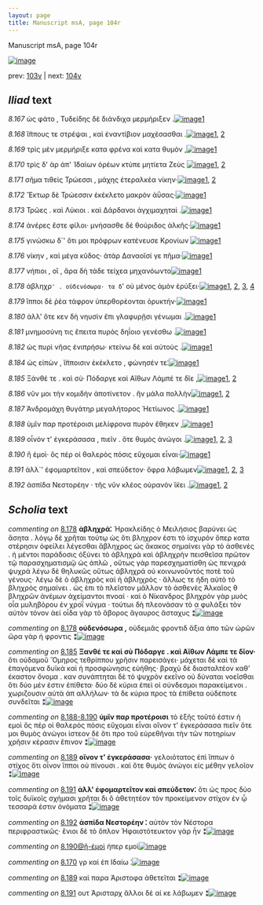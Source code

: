 ```yaml
---
layout: page
title: Manuscript msA, page 104r
---
```


Manuscript msA, page 104r

[![image](http://www.homermultitext.org/iipsrv?OBJ=IIP,1.0&FIF=/project/homer/pyramidal/deepzoom/hmt/vaimg/2017a/VA104RN_0105.tif&WID=100&CVT=JPEG)](http://www.homermultitext.org/ict2/?urn=urn:cite2:hmt:vaimg.2017a:VA104RN_0105)

prev:  [103v](../103v) | next:  [104v](../104v)

## *Iliad* text

*8.167* <a id="8.167"/> ὡς φάτο , Τυδείδης δὲ 					διάνδιχα μερμήριξεν .[![image](http://www.homermultitext.org/iipsrv?OBJ=IIP,1.0&FIF=/project/homer/pyramidal/deepzoom/hmt/vaimg/2017a/VA104RN_0276.tif&RGN=0.1872,0.2284,0.3834,0.0368&WID=1000&CVT=JPEG)](http://www.homermultitext.org/ict2/?urn=urn:cite2:hmt:vaimg.2017a:VA104RN_0276@0.1872,0.2284,0.3834,0.0368)[1](#msA_8.1)

*8.168* <a id="8.168"/> ἵ̈ππους τε στρέψαι , καὶ ἐναντίβιον μαχέσασθαι .[![image](http://www.homermultitext.org/iipsrv?OBJ=IIP,1.0&FIF=/project/homer/pyramidal/deepzoom/hmt/vaimg/2017a/VA104RN_0276.tif&RGN=0.1792,0.2479,0.3934,0.0323&WID=1000&CVT=JPEG)](http://www.homermultitext.org/ict2/?urn=urn:cite2:hmt:vaimg.2017a:VA104RN_0276@0.1792,0.2479,0.3934,0.0323)[1](#msA_8.1), [2](#msA_8.131)

*8.169* <a id="8.169"/> τρὶς μὲν μερμήριξε κατα φρένα καὶ κατα θυμὸν ,[![image](http://www.homermultitext.org/iipsrv?OBJ=IIP,1.0&FIF=/project/homer/pyramidal/deepzoom/hmt/vaimg/2017a/VA104RN_0276.tif&RGN=0.1902,0.2697,0.3974,0.0293&WID=1000&CVT=JPEG)](http://www.homermultitext.org/ict2/?urn=urn:cite2:hmt:vaimg.2017a:VA104RN_0276@0.1902,0.2697,0.3974,0.0293)[1](#msA_8.1)

*8.170* <a id="8.170"/> τρὶς δ' ὰρ ἀπ' Ἰ̈δαίων ὀρέων κτύπε μητίετα Ζεὺς 				[![image](http://www.homermultitext.org/iipsrv?OBJ=IIP,1.0&FIF=/project/homer/pyramidal/deepzoom/hmt/vaimg/2017a/VA104RN_0276.tif&RGN=0.1882,0.2885,0.3874,0.0293&WID=1000&CVT=JPEG)](http://www.homermultitext.org/ict2/?urn=urn:cite2:hmt:vaimg.2017a:VA104RN_0276@0.1882,0.2885,0.3874,0.0293)[1](#msA_8.1), [2](#msAint_8.141)

*8.171* <a id="8.171"/> σῆμα τιθεὶς Τρώεσσι , 					μάχης ἑτεραλκέα νίκην·[![image](http://www.homermultitext.org/iipsrv?OBJ=IIP,1.0&FIF=/project/homer/pyramidal/deepzoom/hmt/vaimg/2017a/VA104RN_0276.tif&RGN=0.1902,0.3073,0.3874,0.0293&WID=1000&CVT=JPEG)](http://www.homermultitext.org/ict2/?urn=urn:cite2:hmt:vaimg.2017a:VA104RN_0276@0.1902,0.3073,0.3874,0.0293)[1](#msA_8.1), [2](#msA_8.132)

*8.172* <a id="8.172"/> Ἕκτωρ δὲ Τρώεσσιν ἐκέκλετο μακρὸν 					ἀΰσας·[![image](http://www.homermultitext.org/iipsrv?OBJ=IIP,1.0&FIF=/project/homer/pyramidal/deepzoom/hmt/vaimg/2017a/VA104RN_0276.tif&RGN=0.1892,0.3231,0.3764,0.0293&WID=1000&CVT=JPEG)](http://www.homermultitext.org/ict2/?urn=urn:cite2:hmt:vaimg.2017a:VA104RN_0276@0.1892,0.3231,0.3764,0.0293)[1](#msA_8.1)

*8.173* <a id="8.173"/> Τρῶες . καὶ Λύκιοι . καὶ Δάρδανοι ἀγχιμαχηταὶ .[![image](http://www.homermultitext.org/iipsrv?OBJ=IIP,1.0&FIF=/project/homer/pyramidal/deepzoom/hmt/vaimg/2017a/VA104RN_0276.tif&RGN=0.1822,0.3441,0.4034,0.0323&WID=1000&CVT=JPEG)](http://www.homermultitext.org/ict2/?urn=urn:cite2:hmt:vaimg.2017a:VA104RN_0276@0.1822,0.3441,0.4034,0.0323)[1](#msA_8.1)

*8.174* <a id="8.174"/> ἀνέρες ἔστε φίλοι· μνήσασθε δὲ θούριδος ἀλκῆς·[![image](http://www.homermultitext.org/iipsrv?OBJ=IIP,1.0&FIF=/project/homer/pyramidal/deepzoom/hmt/vaimg/2017a/VA104RN_0276.tif&RGN=0.1882,0.3629,0.4034,0.0323&WID=1000&CVT=JPEG)](http://www.homermultitext.org/ict2/?urn=urn:cite2:hmt:vaimg.2017a:VA104RN_0276@0.1882,0.3629,0.4034,0.0323)[1](#msA_8.1)

*8.175* <a id="8.175"/> γινώσκω δ`' ὅτι μοι πρόφρων κατένευσε Κρονίων 				[![image](http://www.homermultitext.org/iipsrv?OBJ=IIP,1.0&FIF=/project/homer/pyramidal/deepzoom/hmt/vaimg/2017a/VA104RN_0276.tif&RGN=0.1862,0.3839,0.4064,0.0323&WID=1000&CVT=JPEG)](http://www.homermultitext.org/ict2/?urn=urn:cite2:hmt:vaimg.2017a:VA104RN_0276@0.1862,0.3839,0.4064,0.0323)[1](#msA_8.1)

*8.176* <a id="8.176"/> νίκην , καὶ μέγα κῦδος· ἀτὰρ Δαναοῖσί γε πῆμα·[![image](http://www.homermultitext.org/iipsrv?OBJ=IIP,1.0&FIF=/project/homer/pyramidal/deepzoom/hmt/vaimg/2017a/VA104RN_0276.tif&RGN=0.1922,0.4027,0.3884,0.0293&WID=1000&CVT=JPEG)](http://www.homermultitext.org/ict2/?urn=urn:cite2:hmt:vaimg.2017a:VA104RN_0276@0.1922,0.4027,0.3884,0.0293)[1](#msA_8.1)

*8.177* <a id="8.177"/> νήπιοι , οἳ , ἄρα δὴ τάδε τείχεα μηχανόωντο[![image](http://www.homermultitext.org/iipsrv?OBJ=IIP,1.0&FIF=/project/homer/pyramidal/deepzoom/hmt/vaimg/2017a/VA104RN_0276.tif&RGN=0.1882,0.42,0.3884,0.0293&WID=1000&CVT=JPEG)](http://www.homermultitext.org/ict2/?urn=urn:cite2:hmt:vaimg.2017a:VA104RN_0276@0.1882,0.42,0.3884,0.0293)[1](#msA_8.1)

*8.178* <a id="8.178"/> ἀβληχρ`' . οὐδενόσωρα· τα δ`' οὐ μένος ἁμὸν ἐρύξει·[![image](http://www.homermultitext.org/iipsrv?OBJ=IIP,1.0&FIF=/project/homer/pyramidal/deepzoom/hmt/vaimg/2017a/VA104RN_0276.tif&RGN=0.1872,0.4388,0.4324,0.0346&WID=1000&CVT=JPEG)](http://www.homermultitext.org/ict2/?urn=urn:cite2:hmt:vaimg.2017a:VA104RN_0276@0.1872,0.4388,0.4324,0.0346)[1](#msA_8.133), [2](#msA_8.1), [3](#msA_8.134), [4](#msA_8.135)

*8.179* <a id="8.179"/> ἵπποι δὲ ῥέα τάφρον ὑπερθορέονται ὀρυκτήν·[![image](http://www.homermultitext.org/iipsrv?OBJ=IIP,1.0&FIF=/project/homer/pyramidal/deepzoom/hmt/vaimg/2017a/VA104RN_0276.tif&RGN=0.1862,0.4583,0.4274,0.0331&WID=1000&CVT=JPEG)](http://www.homermultitext.org/ict2/?urn=urn:cite2:hmt:vaimg.2017a:VA104RN_0276@0.1862,0.4583,0.4274,0.0331)[1](#msA_8.1)

*8.180* <a id="8.180"/> ἀλλ' ὅτε κεν δὴ νηυσὶν ἔπι γλαφυρῇσι γένωμαι .[![image](http://www.homermultitext.org/iipsrv?OBJ=IIP,1.0&FIF=/project/homer/pyramidal/deepzoom/hmt/vaimg/2017a/VA104RN_0276.tif&RGN=0.1872,0.4786,0.4274,0.0331&WID=1000&CVT=JPEG)](http://www.homermultitext.org/ict2/?urn=urn:cite2:hmt:vaimg.2017a:VA104RN_0276@0.1872,0.4786,0.4274,0.0331)[1](#msA_8.1)

*8.181* <a id="8.181"/> μνημοσύνη τις ἔπειτα πυρὸς δηΐοιο γενέσθω .[![image](http://www.homermultitext.org/iipsrv?OBJ=IIP,1.0&FIF=/project/homer/pyramidal/deepzoom/hmt/vaimg/2017a/VA104RN_0276.tif&RGN=0.1862,0.4966,0.4064,0.0331&WID=1000&CVT=JPEG)](http://www.homermultitext.org/ict2/?urn=urn:cite2:hmt:vaimg.2017a:VA104RN_0276@0.1862,0.4966,0.4064,0.0331)[1](#msA_8.1)

*8.182* <a id="8.182"/> ὡς πυρὶ νῆας ἐνιπρήσω· κτείνω δὲ καὶ αὐτοὺς .[![image](http://www.homermultitext.org/iipsrv?OBJ=IIP,1.0&FIF=/project/homer/pyramidal/deepzoom/hmt/vaimg/2017a/VA104RN_0276.tif&RGN=0.1862,0.5177,0.4114,0.0293&WID=1000&CVT=JPEG)](http://www.homermultitext.org/ict2/?urn=urn:cite2:hmt:vaimg.2017a:VA104RN_0276@0.1862,0.5177,0.4114,0.0293)[1](#msA_8.1)

*8.184* <a id="8.184"/> ὡς εἰπὼν , ἵ̈πποισιν ἐκέκλετο , φώνησέν τε⁚[![image](http://www.homermultitext.org/iipsrv?OBJ=IIP,1.0&FIF=/project/homer/pyramidal/deepzoom/hmt/vaimg/2017a/VA104RN_0276.tif&RGN=0.1852,0.5364,0.3794,0.0293&WID=1000&CVT=JPEG)](http://www.homermultitext.org/ict2/?urn=urn:cite2:hmt:vaimg.2017a:VA104RN_0276@0.1852,0.5364,0.3794,0.0293)[1](#msA_8.1)

*8.185* <a id="8.185"/> Ξάνθέ τε . καὶ σὺ· 						 Πόδαργε καὶ Αἴθων 					 Λάμπέ τε δῖε ,[![image](http://www.homermultitext.org/iipsrv?OBJ=IIP,1.0&FIF=/project/homer/pyramidal/deepzoom/hmt/vaimg/2017a/VA104RN_0276.tif&RGN=0.1652,0.5537,0.4304,0.0293&WID=1000&CVT=JPEG)](http://www.homermultitext.org/ict2/?urn=urn:cite2:hmt:vaimg.2017a:VA104RN_0276@0.1652,0.5537,0.4304,0.0293)[1](#msA_8.136), [2](#msA_8.1)

*8.186* <a id="8.186"/> νῦν μοι τὴν κομιδὴν ἀποτίνετον . ἣν μάλα πολλὴν[![image](http://www.homermultitext.org/iipsrv?OBJ=IIP,1.0&FIF=/project/homer/pyramidal/deepzoom/hmt/vaimg/2017a/VA104RN_0276.tif&RGN=0.1802,0.5748,0.4174,0.0293&WID=1000&CVT=JPEG)](http://www.homermultitext.org/ict2/?urn=urn:cite2:hmt:vaimg.2017a:VA104RN_0276@0.1802,0.5748,0.4174,0.0293)[1](#msA_8.1), [2](#msAint_8.142)

*8.187* <a id="8.187"/> Ἀνδρομάχη θυγάτηρ 					μεγαλήτορος Ἠετίωνος .[![image](http://www.homermultitext.org/iipsrv?OBJ=IIP,1.0&FIF=/project/homer/pyramidal/deepzoom/hmt/vaimg/2017a/VA104RN_0276.tif&RGN=0.1862,0.592,0.3954,0.0293&WID=1000&CVT=JPEG)](http://www.homermultitext.org/ict2/?urn=urn:cite2:hmt:vaimg.2017a:VA104RN_0276@0.1862,0.592,0.3954,0.0293)[1](#msA_8.1)

*8.188* <a id="8.188"/> ὑμῖν παρ προτέροισι μελίφρονα πυρὸν ἔθηκεν ,[![image](http://www.homermultitext.org/iipsrv?OBJ=IIP,1.0&FIF=/project/homer/pyramidal/deepzoom/hmt/vaimg/2017a/VA104RN_0276.tif&RGN=0.1852,0.6123,0.4124,0.0293&WID=1000&CVT=JPEG)](http://www.homermultitext.org/ict2/?urn=urn:cite2:hmt:vaimg.2017a:VA104RN_0276@0.1852,0.6123,0.4124,0.0293)[1](#msA_8.1)

*8.189* <a id="8.189"/> οἶνόν τ' ἐγκεράσασα , πιεῖν . ὅτε θυμὸς ἀνώγοι .[![image](http://www.homermultitext.org/iipsrv?OBJ=IIP,1.0&FIF=/project/homer/pyramidal/deepzoom/hmt/vaimg/2017a/VA104RN_0276.tif&RGN=0.1652,0.6326,0.4154,0.0293&WID=1000&CVT=JPEG)](http://www.homermultitext.org/ict2/?urn=urn:cite2:hmt:vaimg.2017a:VA104RN_0276@0.1652,0.6326,0.4154,0.0293)[1](#msA_8.1), [2](#msA_8.138), [3](#msAint_8.143)

*8.190* <a id="8.190"/> ἢ ἐμοὶ· ὅς πέρ οἱ θαλερὸς πόσις εὔχομαι εἶναι·[![image](http://www.homermultitext.org/iipsrv?OBJ=IIP,1.0&FIF=/project/homer/pyramidal/deepzoom/hmt/vaimg/2017a/VA104RN_0276.tif&RGN=0.1822,0.6484,0.4074,0.0293&WID=1000&CVT=JPEG)](http://www.homermultitext.org/ict2/?urn=urn:cite2:hmt:vaimg.2017a:VA104RN_0276@0.1822,0.6484,0.4074,0.0293)[1](#msA_8.1)

*8.191* <a id="8.191"/> ἀλλ`' ἐφομαρτεῖτον , καὶ σπεύδετον· ὄφρα λάβωμεν[![image](http://www.homermultitext.org/iipsrv?OBJ=IIP,1.0&FIF=/project/homer/pyramidal/deepzoom/hmt/vaimg/2017a/VA104RN_0276.tif&RGN=0.1782,0.6679,0.4224,0.0285&WID=1000&CVT=JPEG)](http://www.homermultitext.org/ict2/?urn=urn:cite2:hmt:vaimg.2017a:VA104RN_0276@0.1782,0.6679,0.4224,0.0285)[1](#msAint_8.144), [2](#msA_8.1), [3](#msA_8.139)

*8.192* <a id="8.192"/> ἀσπίδα Νεστορέην · τῆς 					νῦν κλέος οὐρανὸν ἵ̈κει .[![image](http://www.homermultitext.org/iipsrv?OBJ=IIP,1.0&FIF=/project/homer/pyramidal/deepzoom/hmt/vaimg/2017a/VA104RN_0276.tif&RGN=0.1792,0.6882,0.4174,0.0285&WID=1000&CVT=JPEG)](http://www.homermultitext.org/ict2/?urn=urn:cite2:hmt:vaimg.2017a:VA104RN_0276@0.1792,0.6882,0.4174,0.0285)[1](#msA_8.140), [2](#msA_8.1)

## *Scholia* text

*commenting on* [8.178](#8.178)  <a id="msA_8.133"/> **ἀβληχρά⁚** Ἡρακλείδης ὁ Μειλήσιος βαρύνει ὡς ἄσητα . λόγῳ δὲ χρῆται τούτῳ ὡς ὅτι βληχρον ἐστι τὸ ἰσχυρόν ὅπερ κατα στέρησιν ὀφείλει λέγεσθαι ἄβληχρος ὡς ἄκακος σημαίνει γὰρ τὸ ἀσθενὲς . ἡ μέντοι παράδοσις ὀξύνει τὸ ἀβληχρὰ καὶ ἀβληχρὴν πεισθεῖσα πρῶτον τῷ παρασχηματισμῷ ὡς ἁπλῶ , οὕτως γὰρ παρεσχηματίσθη ὡς πενιχρά ψυχρά λέγω δὲ θηλυκῶς οὕτως ἀβληχρά οὐ κοινωνοῦντός ποτὲ τοῦ γένους· λέγω δὲ ὁ ἀβληχρὸς καὶ ἡ ἀβληχρὸς · ἄλλως τε ήδη αὐτὸ τὸ βληχρὸς σημαίνει . ὡς ἐπι τὸ πλεῖστον μᾶλλον τὸ ἀσθενὲς Ἀλκαῖος θ βληχρῶν ἀνέμων ἀχείμαντοι πνοαί · καὶ ὁ Νίκανδρος βληχρὸν γὰρ μυὸς οἷα μυληβόρου ἐν χροῒ νύγμα · τούτωι δὴ πλεονάσαν τὸ α φυλάξει τὸν αὐτὸν τόνον ἀεί οἶδα γὰρ τὸ ἄβορος ἄγαυρος ἄσταχυς ⁑[![image](http://www.homermultitext.org/iipsrv?OBJ=IIP,1.0&FIF=/project/homer/pyramidal/deepzoom/hmt/vaimg/2017a/VA104RN_0276.tif&RGN=0.1852,0.1698,0.6486,0.1931&WID=1000&CVT=JPEG)](http://www.homermultitext.org/ict2/?urn=urn:cite2:hmt:vaimg.2017a:VA104RN_0276@0.1852,0.1698,0.6486,0.1931)

*commenting on* [8.178](#8.178)  <a id="msA_8.134"/> **οὐδενόσωρα ,** οὐδεμιᾶς φροντιδ ἄξια ἀπο τῶν ὠρῶν ὤρα γὰρ ἡ φροντις ⁑[![image](http://www.homermultitext.org/iipsrv?OBJ=IIP,1.0&FIF=/project/homer/pyramidal/deepzoom/hmt/vaimg/2017a/VA104RN_0276.tif&RGN=0.5971,0.3421,0.2289,0.0367&WID=1000&CVT=JPEG)](http://www.homermultitext.org/ict2/?urn=urn:cite2:hmt:vaimg.2017a:VA104RN_0276@0.5971,0.3421,0.2289,0.0367)

*commenting on* [8.185](#8.185)  <a id="msA_8.136"/> **Ξανθέ τε καὶ σὺ Πόδαργε . καὶ Αἴθων Λάμπε τε δῖον·** ὅτι οὐδαμοῦ Ὅμηρος τεθρίππου χρῆσιν παρεισάγει· μάχεται δὲ καὶ τὰ ἐπαγόμενα δυϊκὰ καὶ ἡ προσφώνησις εὐήθης· βραχὺ δὲ διασταλτέον καθ' έκαστον ὄνομα . καν συνάπτηται δὲ τὸ ψυχρὸν εκεῖνο οὐ δύναται νοεῖσθαι ὅτι δύο μέν ἐστιν ἐπίθετα· δύο δὲ κύρια ἐπεὶ οἱ σύνδεσμοι παρακείμενοι . χωριζουσιν αὐτὰ ἀπ αλλήλων· τὰ δε κύρια προς τὰ ἐπίθετα οὐδέποτε συνδεῖται ⁑[![image](http://www.homermultitext.org/iipsrv?OBJ=IIP,1.0&FIF=/project/homer/pyramidal/deepzoom/hmt/vaimg/2017a/VA104RN_0276.tif&RGN=0.6107,0.4498,0.2406,0.164&WID=1000&CVT=JPEG)](http://www.homermultitext.org/ict2/?urn=urn:cite2:hmt:vaimg.2017a:VA104RN_0276@0.6107,0.4498,0.2406,0.164)

*commenting on* [8.188-8.190](#8.188-8.190)  <a id="msA_8.137"/> **ὑμῖν παρ προτέροισι** τὸ ἑξῆς τοῦτό ἐστιν ἠ εμοὶ ὅς πέρ οἱ θαλερὸς πόσις εὔχομαι εἶναι οἴνον τ' ἐγκεράσασα πιεῖν ὅτε μοι θυμὸς ἀνώγοι ἱστεον δὲ ὅτι προ τοῦ εὑρεθῆναι τὴν τῶν ποτηρίων χρῆσιν κέρασιν ἔπινον ⁑[![image](http://www.homermultitext.org/iipsrv?OBJ=IIP,1.0&FIF=/project/homer/pyramidal/deepzoom/hmt/vaimg/2017a/VA104RN_0276.tif&RGN=0.5996,0.5965,0.2368,0.0833&WID=1000&CVT=JPEG)](http://www.homermultitext.org/ict2/?urn=urn:cite2:hmt:vaimg.2017a:VA104RN_0276@0.5996,0.5965,0.2368,0.0833)

*commenting on* [8.189](#8.189)  <a id="msA_8.138"/> **οἴνον τ' ἐγκεράσασα·** γελοιότατος ἐπὶ ἵππων ὁ στίχος ὅτι οἶνον ἵπποι οὐ πίνουσι . καὶ ὅτε θυμὸς ἀνώγοι εἰς μέθην γελοῖον ⁑[![image](http://www.homermultitext.org/iipsrv?OBJ=IIP,1.0&FIF=/project/homer/pyramidal/deepzoom/hmt/vaimg/2017a/VA104RN_0276.tif&RGN=0.6097,0.6749,0.2195,0.058&WID=1000&CVT=JPEG)](http://www.homermultitext.org/ict2/?urn=urn:cite2:hmt:vaimg.2017a:VA104RN_0276@0.6097,0.6749,0.2195,0.058)

*commenting on* [8.191](#8.191)  <a id="msA_8.139"/> **ἀλλ' ἐφομαρτεῖτον καὶ σπεύδετον⁚** ὅτι ὡς προς δύο τοῖς δυϊκοῖς σχήμασι χρῆται δι ὃ ἀθετητέον τὸν προκείμενον στίχον ἐν ᾧ τεσσαρά ἐστιν ὀνόματα ⁑[![image](http://www.homermultitext.org/iipsrv?OBJ=IIP,1.0&FIF=/project/homer/pyramidal/deepzoom/hmt/vaimg/2017a/VA104RN_0276.tif&RGN=0.1712,0.7275,0.6556,0.0386&WID=1000&CVT=JPEG)](http://www.homermultitext.org/ict2/?urn=urn:cite2:hmt:vaimg.2017a:VA104RN_0276@0.1712,0.7275,0.6556,0.0386)

*commenting on* [8.192](#8.192)  <a id="msA_8.140"/> **ἀσπίδα Νεστορέην ⁚** αὐτὸν τὸν Νέστορα περιφραστικῶς· ἔνιοι δὲ τὸ ὅπλον Ἡφαιστότευκτον γὰρ ἦν ⁑[![image](http://www.homermultitext.org/iipsrv?OBJ=IIP,1.0&FIF=/project/homer/pyramidal/deepzoom/hmt/vaimg/2017a/VA104RN_0276.tif&RGN=0.1742,0.7494,0.6556,0.0345&WID=1000&CVT=JPEG)](http://www.homermultitext.org/ict2/?urn=urn:cite2:hmt:vaimg.2017a:VA104RN_0276@0.1742,0.7494,0.6556,0.0345)

*commenting on* [8.190@ἢ-ἐμοὶ](#8.190@ἢ-ἐμοὶ)  <a id="msAil_8.145.comment"/> ἠπερ εμοὶ[![image](http://www.homermultitext.org/iipsrv?OBJ=IIP,1.0&FIF=/project/homer/pyramidal/deepzoom/hmt/vaimg/2017a/VA104RN_0276.tif&RGN=0.2102,0.6491,0.0501,0.0158&WID=1000&CVT=JPEG)](http://www.homermultitext.org/ict2/?urn=urn:cite2:hmt:vaimg.2017a:VA104RN_0276@0.2102,0.6491,0.0501,0.0158)

*commenting on* [8.170](#8.170)  <a id="msAint_8.141.comment"/> γρ καὶ ἐπ Ιδαίω ⁚[![image](http://www.homermultitext.org/iipsrv?OBJ=IIP,1.0&FIF=/project/homer/pyramidal/deepzoom/hmt/vaimg/2017a/VA104RN_0276.tif&RGN=0.1311,0.2705,0.0611,0.0263&WID=1000&CVT=JPEG)](http://www.homermultitext.org/ict2/?urn=urn:cite2:hmt:vaimg.2017a:VA104RN_0276@0.1311,0.2705,0.0611,0.0263)

*commenting on* [8.189](#8.189)  <a id="msAint_8.143.comment"/> καὶ παρα Ἀριστοφα ἀθετεῖται ⁑[![image](http://www.homermultitext.org/iipsrv?OBJ=IIP,1.0&FIF=/project/homer/pyramidal/deepzoom/hmt/vaimg/2017a/VA104RN_0276.tif&RGN=0.1231,0.6326,0.0551,0.0413&WID=1000&CVT=JPEG)](http://www.homermultitext.org/ict2/?urn=urn:cite2:hmt:vaimg.2017a:VA104RN_0276@0.1231,0.6326,0.0551,0.0413)

*commenting on* [8.191](#8.191)  <a id="msAint_8.144.comment"/> ουτ Ἀρισταρχ ἄλλοι δὲ αί κε λάβωμεν ⁑[![image](http://www.homermultitext.org/iipsrv?OBJ=IIP,1.0&FIF=/project/homer/pyramidal/deepzoom/hmt/vaimg/2017a/VA104RN_0276.tif&RGN=0.1171,0.6694,0.0621,0.0406&WID=1000&CVT=JPEG)](http://www.homermultitext.org/ict2/?urn=urn:cite2:hmt:vaimg.2017a:VA104RN_0276@0.1171,0.6694,0.0621,0.0406)